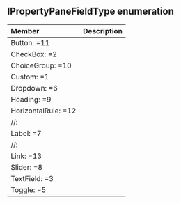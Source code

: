 ## IPropertyPaneFieldType enumeration


| Member	   | Description|
|:-------------|:-------|
|Button: =11      |  |
|CheckBox: =2      |  |
|ChoiceGroup: =10      |  |
|Custom: =1      |  |
|Dropdown: =6      |  |
|Heading: =9      |  |
|HorizontalRule: =12      |  |
|//:       |  |
|Label: =7      |  |
|//:       |  |
|Link: =13      |  |
|Slider: =8      |  |
|TextField: =3      |  |
|Toggle: =5      |  |
